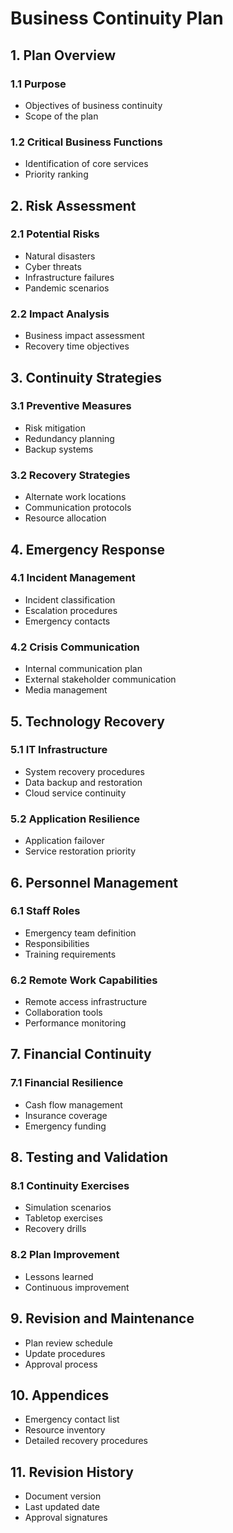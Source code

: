 # Business Continuity Plan

## 1. Plan Overview
### 1.1 Purpose
- Objectives of business continuity
- Scope of the plan

### 1.2 Critical Business Functions
- Identification of core services
- Priority ranking

## 2. Risk Assessment
### 2.1 Potential Risks
- Natural disasters
- Cyber threats
- Infrastructure failures
- Pandemic scenarios

### 2.2 Impact Analysis
- Business impact assessment
- Recovery time objectives

## 3. Continuity Strategies
### 3.1 Preventive Measures
- Risk mitigation
- Redundancy planning
- Backup systems

### 3.2 Recovery Strategies
- Alternate work locations
- Communication protocols
- Resource allocation

## 4. Emergency Response
### 4.1 Incident Management
- Incident classification
- Escalation procedures
- Emergency contacts

### 4.2 Crisis Communication
- Internal communication plan
- External stakeholder communication
- Media management

## 5. Technology Recovery
### 5.1 IT Infrastructure
- System recovery procedures
- Data backup and restoration
- Cloud service continuity

### 5.2 Application Resilience
- Application failover
- Service restoration priority

## 6. Personnel Management
### 6.1 Staff Roles
- Emergency team definition
- Responsibilities
- Training requirements

### 6.2 Remote Work Capabilities
- Remote access infrastructure
- Collaboration tools
- Performance monitoring

## 7. Financial Continuity
### 7.1 Financial Resilience
- Cash flow management
- Insurance coverage
- Emergency funding

## 8. Testing and Validation
### 8.1 Continuity Exercises
- Simulation scenarios
- Tabletop exercises
- Recovery drills

### 8.2 Plan Improvement
- Lessons learned
- Continuous improvement

## 9. Revision and Maintenance
- Plan review schedule
- Update procedures
- Approval process

## 10. Appendices
- Emergency contact list
- Resource inventory
- Detailed recovery procedures

## 11. Revision History
- Document version
- Last updated date
- Approval signatures
